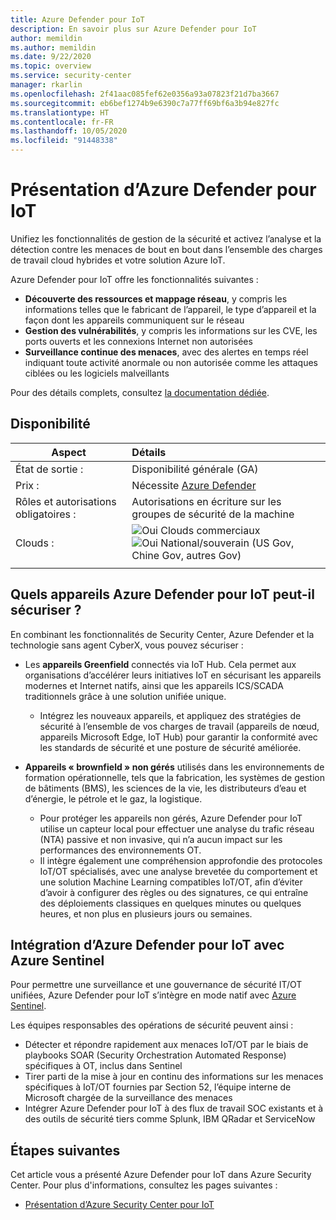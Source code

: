 ```yaml
---
title: Azure Defender pour IoT
description: En savoir plus sur Azure Defender pour IoT
author: memildin
ms.author: memildin
ms.date: 9/22/2020
ms.topic: overview
ms.service: security-center
manager: rkarlin
ms.openlocfilehash: 2f41aac085fef62e0356a93a07823f21d7ba3667
ms.sourcegitcommit: eb6bef1274b9e6390c7a77ff69bf6a3b94e827fc
ms.translationtype: HT
ms.contentlocale: fr-FR
ms.lasthandoff: 10/05/2020
ms.locfileid: "91448338"
---
```

# <a name="introduction-to-azure-defender-for-iot"></a>Présentation d’Azure Defender pour IoT

Unifiez les fonctionnalités de gestion de la sécurité et activez l’analyse et la détection contre les menaces de bout en bout dans l’ensemble des charges de travail cloud hybrides et votre solution Azure IoT.

Azure Defender pour IoT offre les fonctionnalités suivantes :

- **Découverte des ressources et mappage réseau**, y compris les informations telles que le fabricant de l’appareil, le type d’appareil et la façon dont les appareils communiquent sur le réseau
- **Gestion des vulnérabilités**, y compris les informations sur les CVE, les ports ouverts et les connexions Internet non autorisées
- **Surveillance continue des menaces**, avec des alertes en temps réel indiquant toute activité anormale ou non autorisée comme les attaques ciblées ou les logiciels malveillants

Pour des détails complets, consultez [la documentation dédiée](https://docs.microsoft.com/azure/asc-for-iot/overview).

## <a name="availability"></a>Disponibilité
|Aspect|Détails|
|----|:----|
|État de sortie :|Disponibilité générale (GA)|
|Prix :|Nécessite [Azure Defender](security-center-pricing.md)|
|Rôles et autorisations obligatoires :|Autorisations en écriture sur les groupes de sécurité de la machine|
|Clouds :|![Oui](./media/icons/yes-icon.png) Clouds commerciaux<br>![Oui](./media/icons/yes-icon.png) National/souverain (US Gov, Chine Gov, autres Gov)|
|||

## <a name="what-devices-can-azure-defender-for-iot-secure"></a>Quels appareils Azure Defender pour IoT peut-il sécuriser ?
En combinant les fonctionnalités de Security Center, Azure Defender et la technologie sans agent CyberX, vous pouvez sécuriser :

- Les **appareils Greenfield** connectés via IoT Hub. Cela permet aux organisations d’accélérer leurs initiatives IoT en sécurisant les appareils modernes et Internet natifs, ainsi que les appareils ICS/SCADA traditionnels grâce à une solution unifiée unique.
    - Intégrez les nouveaux appareils, et appliquez des stratégies de sécurité à l’ensemble de vos charges de travail (appareils de nœud, appareils Microsoft Edge, IoT Hub) pour garantir la conformité avec les standards de sécurité et une posture de sécurité améliorée.

- **Appareils « brownfield » non gérés** utilisés dans les environnements de formation opérationnelle, tels que la fabrication, les systèmes de gestion de bâtiments (BMS), les sciences de la vie, les distributeurs d’eau et d’énergie, le pétrole et le gaz, la logistique. 
    - Pour protéger les appareils non gérés, Azure Defender pour IoT utilise un capteur local pour effectuer une analyse du trafic réseau (NTA) passive et non invasive, qui n’a aucun impact sur les performances des environnements OT. 
    - Il intègre également une compréhension approfondie des protocoles IoT/OT spécialisés, avec une analyse brevetée du comportement et une solution Machine Learning compatibles IoT/OT, afin d’éviter d’avoir à configurer des règles ou des signatures, ce qui entraîne des déploiements classiques en quelques minutes ou quelques heures, et non plus en plusieurs jours ou semaines. 


## <a name="azure-defender-for-iot-integration-with-azure-sentinel"></a>Intégration d’Azure Defender pour IoT avec Azure Sentinel
Pour permettre une surveillance et une gouvernance de sécurité IT/OT unifiées, Azure Defender pour IoT s’intègre en mode natif avec [Azure Sentinel](../sentinel/overview.md).

Les équipes responsables des opérations de sécurité peuvent ainsi :

- Détecter et répondre rapidement aux menaces IoT/OT par le biais de playbooks SOAR (Security Orchestration Automated Response) spécifiques à OT, inclus dans Sentinel
- Tirer parti de la mise à jour en continu des informations sur les menaces spécifiques à IoT/OT fournies par Section 52, l’équipe interne de Microsoft chargée de la surveillance des menaces
- Intégrer Azure Defender pour IoT à des flux de travail SOC existants et à des outils de sécurité tiers comme Splunk, IBM QRadar et ServiceNow


## <a name="next-steps"></a>Étapes suivantes

Cet article vous a présenté Azure Defender pour IoT dans Azure Security Center. Pour plus d'informations, consultez les pages suivantes :

- [Présentation d’Azure Security Center pour IoT](../asc-for-iot/overview.md)
